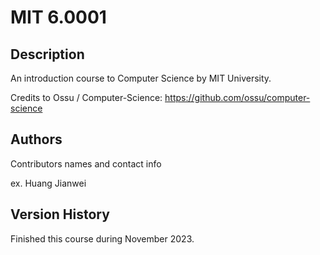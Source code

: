 
# MIT 6.0001

## Description

An introduction course to Computer Science by MIT University.

Credits to Ossu / Computer-Science: https://github.com/ossu/computer-science


## Authors

Contributors names and contact info

ex. Huang Jianwei

## Version History

Finished this course during November 2023. 
